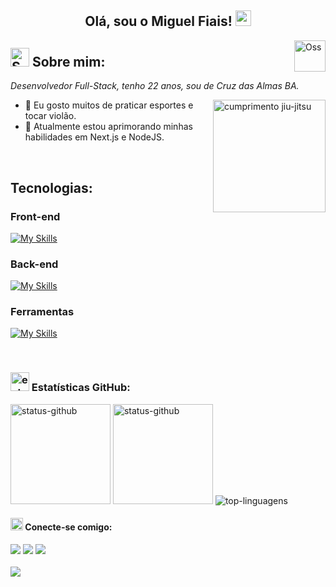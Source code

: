 <div align="center">
  <h2>Olá, sou o Miguel Fiais! <img src="https://media.giphy.com/media/hvRJCLFzcasrR4ia7z/giphy.gif" width="25"></h2>
</div>

<img align="right" src="https://media0.giphy.com/media/dzCzjXl39mdgrLwZl3/giphy.gif?cid=ecf05e474ulsirkqdc590xpv7fiqf3qw92j7bgjpf9easeqo&rid=giphy.gif&ct=ts" alt="Oss" width="50"/>

## <img src="https://media4.giphy.com/media/frAgayaiahmDoFQAEs/giphy.gif?cid=ecf05e47coa3g2v5v3pw123fq2fwpt9wtpvhlz39l5ui4ko4&rid=giphy.gif&ct=s" alt="STAR" width="30"> Sobre mim:

<p>
  <em>
    Desenvolvedor Full-Stack, tenho 22 anos, sou de Cruz das Almas BA. 
  </em>
</p>

<img align="right" src="https://media2.giphy.com/media/d5wjfoq2Q84SFJZDaP/giphy.gif?cid=ecf05e474ulsirkqdc590xpv7fiqf3qw92j7bgjpf9easeqo&rid=giphy.gif&ct=s" alt="cumprimento jiu-jitsu" width="180"/>

- 🌟 Eu gosto muitos de praticar esportes e tocar violão.  
- 🌱 Atualmente estou aprimorando minhas habilidades em Next.js e NodeJS.
</br>

## Tecnologias:

### Front-end

[![My Skills](https://skillicons.dev/icons?i=html,css,js,ts,react,nextjs,styledcomponents,tailwind)](https://skillicons.dev)


### Back-end

[![My Skills](https://skillicons.dev/icons?i=nodejs,docker,postgresql,mongodb,express,prisma)](https://skillicons.dev)

### Ferramentas

[![My Skills](https://skillicons.dev/icons?i=docker,git,github,vscode,figma)](https://skillicons.dev)


</br>


### <img src="https://media3.giphy.com/media/jUQHpQ3UjFBfRlQekP/giphy.gif?cid=ecf05e47s14zmq5mrgdn0t2th57qswz0m583agl792i6im9o&rid=giphy.gif&ct=s" alt="estastiscas" width="30" />  Estatísticas GitHub:

<div>
  <img height="160" src="https://github-readme-stats.vercel.app/api?username=miguelfiais&theme=algolia&show_icons=true" alt="status-github"/>
  <img height="160" src="https://github-readme-streak-stats.herokuapp.com?user=miguelfiais&theme=algolia&mode=weekly" alt="status-github"/>
  <img src="https://github-readme-stats.vercel.app/api/top-langs/?username=miguelfiais&layout=compact&theme=algolia" alt="top-linguagens"/>
</div>



#### <img src="https://media3.giphy.com/media/lQ6CBvgBn7QEbb0Va8/giphy.gif?cid=ecf05e47lqa2ak4tkzarbuf43sd5mh69xhckynyhhoktvba8&rid=giphy.gif&ct=s" alt="contato" width="20"/> Conecte-se comigo:

<div> 
<a href="https://www.linkedin.com/in/miguel-fiais" target="_blank"><img src="https://img.shields.io/badge/-LinkedIn-%230077B5?style=for-the-badge&logo=linkedin&logoColor=white" target="_blank"></a>
<a href = "mailto:miguel.fiais10@gmail.com"><img src="https://img.shields.io/badge/-Gmail-%23333?style=for-the-badge&logo=gmail&logoColor=white" target="_blank"></a>
<a href="https://api.whatsapp.com/send/?phone=%2B5575981499664&text&app_absent=0" target="_blank"><img src="https://img.shields.io/badge/WhatsApp-25D366?style=for-the-badge&logo=whatsapp&logoColor=white" target="_blank"></a>
</div>

</br>

<img src="https://komarev.com/ghpvc/?username=miguelfiais"/>

